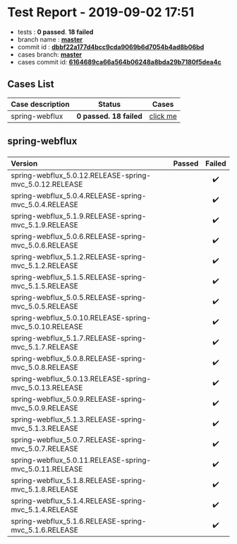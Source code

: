 # Test Report - 2019-09-02 17:51

- tests  : **0 passed**. **18 failed**
- branch name : **[master](https://github.com/apache/incubator-skywalking/tree/master)**
- commit id : **[dbbf22a177d4bcc9cda9069b6d7054b4ad8b06bd](https://github.com/apache/incubator-skywalking/commit/dbbf22a177d4bcc9cda9069b6d7054b4ad8b06bd)**
- cases branch: **[master](https://github.com/SkywalkingTest/skywalking-autotest-scenarios/tree/master)**
- cases commit id: **[6164689ca66a564b06248a8bda29b7180f5dea4c](https://github.com/SkywalkingTest/skywalking-autotest-scenarios/commit/6164689ca66a564b06248a8bda29b7180f5dea4c)**

## Cases List

| Case description | Status | Cases|
|:-----|:-----:|:-----:|
|spring-webflux| **0 passed. 18 failed**| [click me](#spring-webflux) |

## spring-webflux

### 
|  Version     | Passed | Failed|
|:------------- |:-------:|:-----:|
| spring-webflux_5.0.12.RELEASE-spring-mvc_5.0.12.RELEASE  | |:heavy_check_mark:|
| spring-webflux_5.0.4.RELEASE-spring-mvc_5.0.4.RELEASE  | |:heavy_check_mark:|
| spring-webflux_5.1.9.RELEASE-spring-mvc_5.1.9.RELEASE  | |:heavy_check_mark:|
| spring-webflux_5.0.6.RELEASE-spring-mvc_5.0.6.RELEASE  | |:heavy_check_mark:|
| spring-webflux_5.1.2.RELEASE-spring-mvc_5.1.2.RELEASE  | |:heavy_check_mark:|
| spring-webflux_5.1.5.RELEASE-spring-mvc_5.1.5.RELEASE  | |:heavy_check_mark:|
| spring-webflux_5.0.5.RELEASE-spring-mvc_5.0.5.RELEASE  | |:heavy_check_mark:|
| spring-webflux_5.0.10.RELEASE-spring-mvc_5.0.10.RELEASE  | |:heavy_check_mark:|
| spring-webflux_5.1.7.RELEASE-spring-mvc_5.1.7.RELEASE  | |:heavy_check_mark:|
| spring-webflux_5.0.8.RELEASE-spring-mvc_5.0.8.RELEASE  | |:heavy_check_mark:|
| spring-webflux_5.0.13.RELEASE-spring-mvc_5.0.13.RELEASE  | |:heavy_check_mark:|
| spring-webflux_5.0.9.RELEASE-spring-mvc_5.0.9.RELEASE  | |:heavy_check_mark:|
| spring-webflux_5.1.3.RELEASE-spring-mvc_5.1.3.RELEASE  | |:heavy_check_mark:|
| spring-webflux_5.0.7.RELEASE-spring-mvc_5.0.7.RELEASE  | |:heavy_check_mark:|
| spring-webflux_5.0.11.RELEASE-spring-mvc_5.0.11.RELEASE  | |:heavy_check_mark:|
| spring-webflux_5.1.8.RELEASE-spring-mvc_5.1.8.RELEASE  | |:heavy_check_mark:|
| spring-webflux_5.1.4.RELEASE-spring-mvc_5.1.4.RELEASE  | |:heavy_check_mark:|
| spring-webflux_5.1.6.RELEASE-spring-mvc_5.1.6.RELEASE  | |:heavy_check_mark:|

